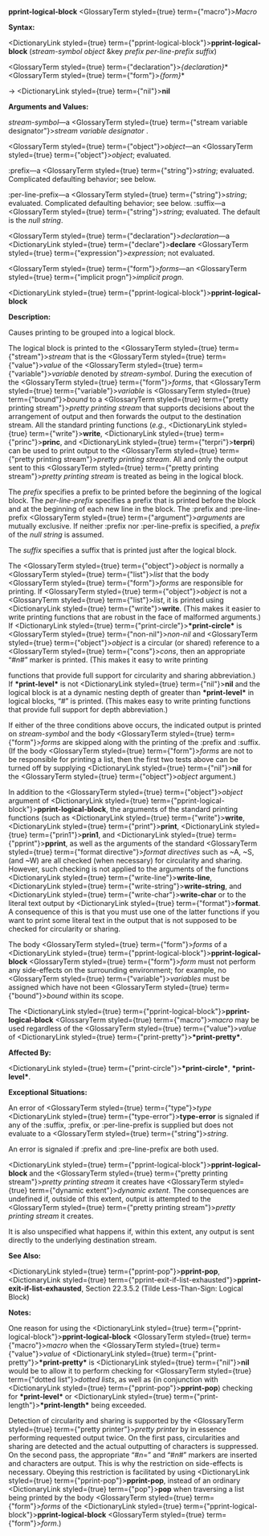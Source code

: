 **pprint-logical-block** <GlossaryTerm styled={true} term={"macro"}><i>Macro</i></GlossaryTerm> 



**Syntax:** 



<DictionaryLink styled={true} term={"pprint-logical-block"}><b>pprint-logical-block</b></DictionaryLink> (*stream-symbol object* &amp;key *prefix per-line-prefix suffix*) 



<GlossaryTerm styled={true} term={"declaration"}><i>\{declaration\}</i></GlossaryTerm>\* <GlossaryTerm styled={true} term={"form"}><i>\{form\}</i></GlossaryTerm>\* 



→ <DictionaryLink styled={true} term={"nil"}><b>nil</b></DictionaryLink> 



**Arguments and Values:** 



*stream-symbol*—a <GlossaryTerm styled={true} term={"stream variable designator"}><i>stream variable designator</i></GlossaryTerm> . 



<GlossaryTerm styled={true} term={"object"}><i>object</i></GlossaryTerm>—an <GlossaryTerm styled={true} term={"object"}><i>object</i></GlossaryTerm>; evaluated. 



:prefix—a <GlossaryTerm styled={true} term={"string"}><i>string</i></GlossaryTerm>; evaluated. Complicated defaulting behavior; see below. 



:per-line-prefix—a <GlossaryTerm styled={true} term={"string"}><i>string</i></GlossaryTerm>; evaluated. Complicated defaulting behavior; see below. :suffix—a <GlossaryTerm styled={true} term={"string"}><i>string</i></GlossaryTerm>; evaluated. The default is the *null string*. 



<GlossaryTerm styled={true} term={"declaration"}><i>declaration</i></GlossaryTerm>—a <DictionaryLink styled={true} term={"declare"}><b>declare</b></DictionaryLink> <GlossaryTerm styled={true} term={"expression"}><i>expression</i></GlossaryTerm>; not evaluated. 



<GlossaryTerm styled={true} term={"form"}><i>forms</i></GlossaryTerm>—an <GlossaryTerm styled={true} term={"implicit progn"}><i>implicit progn</i></GlossaryTerm>. 







 



 



<DictionaryLink styled={true} term={"pprint-logical-block"}><b>pprint-logical-block</b></DictionaryLink> 



**Description:** 



Causes printing to be grouped into a logical block. 



The logical block is printed to the <GlossaryTerm styled={true} term={"stream"}><i>stream</i></GlossaryTerm> that is the <GlossaryTerm styled={true} term={"value"}><i>value</i></GlossaryTerm> of the <GlossaryTerm styled={true} term={"variable"}><i>variable</i></GlossaryTerm> denoted by *stream-symbol*. During the execution of the <GlossaryTerm styled={true} term={"form"}><i>forms</i></GlossaryTerm>, that <GlossaryTerm styled={true} term={"variable"}><i>variable</i></GlossaryTerm> is <GlossaryTerm styled={true} term={"bound"}><i>bound</i></GlossaryTerm> to a <GlossaryTerm styled={true} term={"pretty printing stream"}><i>pretty printing stream</i></GlossaryTerm> that supports decisions about the arrangement of output and then forwards the output to the destination stream. All the standard printing functions (*e.g.*, <DictionaryLink styled={true} term={"write"}><b>write</b></DictionaryLink>, <DictionaryLink styled={true} term={"princ"}><b>princ</b></DictionaryLink>, and <DictionaryLink styled={true} term={"terpri"}><b>terpri</b></DictionaryLink>) can be used to print output to the <GlossaryTerm styled={true} term={"pretty printing stream"}><i>pretty printing stream</i></GlossaryTerm>. All and only the output sent to this <GlossaryTerm styled={true} term={"pretty printing stream"}><i>pretty printing stream</i></GlossaryTerm> is treated as being in the logical block. 



The *prefix* specifies a prefix to be printed before the beginning of the logical block. The *per-line-prefix* specifies a prefix that is printed before the block and at the beginning of each new line in the block. The :prefix and :pre-line-prefix <GlossaryTerm styled={true} term={"argument"}><i>arguments</i></GlossaryTerm> are mutually exclusive. If neither :prefix nor :per-line-prefix is specified, a *prefix* of the *null string* is assumed. 



The *suffix* specifies a suffix that is printed just after the logical block. 



The <GlossaryTerm styled={true} term={"object"}><i>object</i></GlossaryTerm> is normally a <GlossaryTerm styled={true} term={"list"}><i>list</i></GlossaryTerm> that the body <GlossaryTerm styled={true} term={"form"}><i>forms</i></GlossaryTerm> are responsible for printing. If <GlossaryTerm styled={true} term={"object"}><i>object</i></GlossaryTerm> is not a <GlossaryTerm styled={true} term={"list"}><i>list</i></GlossaryTerm>, it is printed using <DictionaryLink styled={true} term={"write"}><b>write</b></DictionaryLink>. (This makes it easier to write printing functions that are robust in the face of malformed arguments.) If <DictionaryLink styled={true} term={"print-circle"}><b>\*print-circle\*</b></DictionaryLink> is <GlossaryTerm styled={true} term={"non-nil"}><i>non-nil</i></GlossaryTerm> and <GlossaryTerm styled={true} term={"object"}><i>object</i></GlossaryTerm> is a circular (or shared) reference to a <GlossaryTerm styled={true} term={"cons"}><i>cons</i></GlossaryTerm>, then an appropriate “#*n*#” marker is printed. (This makes it easy to write printing 



functions that provide full support for circularity and sharing abbreviation.) If **\*print-level\*** is not <DictionaryLink styled={true} term={"nil"}><b>nil</b></DictionaryLink> and the logical block is at a dynamic nesting depth of greater than **\*print-level\*** in logical blocks, “#” is printed. (This makes easy to write printing functions that provide full support for depth abbreviation.) 



If either of the three conditions above occurs, the indicated output is printed on *stream-symbol* and the body <GlossaryTerm styled={true} term={"form"}><i>forms</i></GlossaryTerm> are skipped along with the printing of the :prefix and :suffix. (If the body <GlossaryTerm styled={true} term={"form"}><i>forms</i></GlossaryTerm> are not to be responsible for printing a list, then the first two tests above can be turned off by supplying <DictionaryLink styled={true} term={"nil"}><b>nil</b></DictionaryLink> for the <GlossaryTerm styled={true} term={"object"}><i>object</i></GlossaryTerm> argument.) 



In addition to the <GlossaryTerm styled={true} term={"object"}><i>object</i></GlossaryTerm> argument of <DictionaryLink styled={true} term={"pprint-logical-block"}><b>pprint-logical-block</b></DictionaryLink>, the arguments of the standard printing functions (such as <DictionaryLink styled={true} term={"write"}><b>write</b></DictionaryLink>, <DictionaryLink styled={true} term={"print"}><b>print</b></DictionaryLink>, <DictionaryLink styled={true} term={"prin1"}><b>prin1</b></DictionaryLink>, and <DictionaryLink styled={true} term={"pprint"}><b>pprint</b></DictionaryLink>, as well as the arguments of the standard <GlossaryTerm styled={true} term={"format directive"}><i>format directives</i></GlossaryTerm> such as &#126;A, &#126;S, (and &#126;W) are all checked (when necessary) for circularity and sharing. However, such checking is not applied to the arguments of the functions <DictionaryLink styled={true} term={"write-line"}><b>write-line</b></DictionaryLink>, <DictionaryLink styled={true} term={"write-string"}><b>write-string</b></DictionaryLink>, and <DictionaryLink styled={true} term={"write-char"}><b>write-char</b></DictionaryLink> or to the literal text output by <DictionaryLink styled={true} term={"format"}><b>format</b></DictionaryLink>. A consequence of this is that you must use one of the latter functions if you want to print some literal text in the output that is not supposed to be checked for circularity or sharing. 



The body <GlossaryTerm styled={true} term={"form"}><i>forms</i></GlossaryTerm> of a <DictionaryLink styled={true} term={"pprint-logical-block"}><b>pprint-logical-block</b></DictionaryLink> <GlossaryTerm styled={true} term={"form"}><i>form</i></GlossaryTerm> must not perform any side-effects on the surrounding environment; for example, no <GlossaryTerm styled={true} term={"variable"}><i>variables</i></GlossaryTerm> must be assigned which have not been <GlossaryTerm styled={true} term={"bound"}><i>bound</i></GlossaryTerm> within its scope. 



The <DictionaryLink styled={true} term={"pprint-logical-block"}><b>pprint-logical-block</b></DictionaryLink> <GlossaryTerm styled={true} term={"macro"}><i>macro</i></GlossaryTerm> may be used regardless of the <GlossaryTerm styled={true} term={"value"}><i>value</i></GlossaryTerm> of <DictionaryLink styled={true} term={"print-pretty"}><b>\*print-pretty\*</b></DictionaryLink>. 



**Affected By:** 



<DictionaryLink styled={true} term={"print-circle"}><b>\*print-circle\*</b></DictionaryLink>, **\*print-level\***. 







 



 



**Exceptional Situations:** 



An error of <GlossaryTerm styled={true} term={"type"}><i>type</i></GlossaryTerm> <DictionaryLink styled={true} term={"type-error"}><b>type-error</b></DictionaryLink> is signaled if any of the :suffix, :prefix, or :per-line-prefix is supplied but does not evaluate to a <GlossaryTerm styled={true} term={"string"}><i>string</i></GlossaryTerm>. 



An error is signaled if :prefix and :pre-line-prefix are both used. 



<DictionaryLink styled={true} term={"pprint-logical-block"}><b>pprint-logical-block</b></DictionaryLink> and the <GlossaryTerm styled={true} term={"pretty printing stream"}><i>pretty printing stream</i></GlossaryTerm> it creates have <GlossaryTerm styled={true} term={"dynamic extent"}><i>dynamic extent</i></GlossaryTerm>. The consequences are undefined if, outside of this extent, output is attempted to the <GlossaryTerm styled={true} term={"pretty printing stream"}><i>pretty printing stream</i></GlossaryTerm> it creates. 



It is also unspecified what happens if, within this extent, any output is sent directly to the underlying destination stream. 



**See Also:** 



<DictionaryLink styled={true} term={"pprint-pop"}><b>pprint-pop</b></DictionaryLink>, <DictionaryLink styled={true} term={"pprint-exit-if-list-exhausted"}><b>pprint-exit-if-list-exhausted</b></DictionaryLink>, Section 22.3.5.2 (Tilde Less-Than-Sign: Logical Block) 



**Notes:** 



One reason for using the <DictionaryLink styled={true} term={"pprint-logical-block"}><b>pprint-logical-block</b></DictionaryLink> <GlossaryTerm styled={true} term={"macro"}><i>macro</i></GlossaryTerm> when the <GlossaryTerm styled={true} term={"value"}><i>value</i></GlossaryTerm> of <DictionaryLink styled={true} term={"print-pretty"}><b>\*print-pretty\*</b></DictionaryLink> is <DictionaryLink styled={true} term={"nil"}><b>nil</b></DictionaryLink> would be to allow it to perform checking for <GlossaryTerm styled={true} term={"dotted list"}><i>dotted lists</i></GlossaryTerm>, as well as (in conjunction with <DictionaryLink styled={true} term={"pprint-pop"}><b>pprint-pop</b></DictionaryLink>) checking for **\*print-level\*** or <DictionaryLink styled={true} term={"print-length"}><b>\*print-length\*</b></DictionaryLink> being exceeded. 



Detection of circularity and sharing is supported by the <GlossaryTerm styled={true} term={"pretty printer"}><i>pretty printer</i></GlossaryTerm> by in essence performing requested output twice. On the first pass, circularities and sharing are detected and the actual outputting of characters is suppressed. On the second pass, the appropriate “#*n*=” and “#*n*#” markers are inserted and characters are output. This is why the restriction on side-effects is necessary. Obeying this restriction is facilitated by using <DictionaryLink styled={true} term={"pprint-pop"}><b>pprint-pop</b></DictionaryLink>, instead of an ordinary <DictionaryLink styled={true} term={"pop"}><b>pop</b></DictionaryLink> when traversing a list being printed by the body <GlossaryTerm styled={true} term={"form"}><i>forms</i></GlossaryTerm> of the <DictionaryLink styled={true} term={"pprint-logical-block"}><b>pprint-logical-block</b></DictionaryLink> <GlossaryTerm styled={true} term={"form"}><i>form</i></GlossaryTerm>.) 




